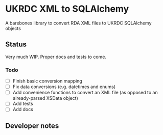 # UKRDC XML to SQLAlchemy

A barebones library to convert RDA XML files to UKRDC SQLAlchemy objects

## Status

Very much WIP. Proper docs and tests to come.

### Todo

- [ ] Finish basic conversion mapping
- [ ] Fix data conversions (e.g. datetimes and enums)
- [ ] Add convenience functions to convert an XML file (as opposed to an already-parsed XSData object)
- [ ] Add tests
- [ ] Add docs

## Developer notes
